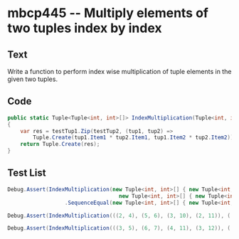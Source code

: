 # mbcp445 -- Multiply elements of two tuples index by index

## Text

Write a function to perform index wise multiplication of tuple elements in the given two tuples.

## Code

```csharp
public static Tuple<Tuple<int, int>[]> IndexMultiplication(Tuple<int, int>[] testTup1, Tuple<int, int>[] testTup2)
{
    var res = testTup1.Zip(testTup2, (tup1, tup2) => 
        Tuple.Create(tup1.Item1 * tup2.Item1, tup1.Item2 * tup2.Item2)).ToArray();
    return Tuple.Create(res);
}
```

## Test List

```csharp
Debug.Assert(IndexMultiplication(new Tuple<int, int>[] { new Tuple<int, int>(1, 3), new Tuple<int, int>(4, 5), new Tuple<int, int>(2, 9), new Tuple<int, int>(1, 10) }, 
                                   new Tuple<int, int>[] { new Tuple<int, int>(6, 7), new Tuple<int, int>(3, 9), new Tuple<int, int>(1, 1), new Tuple<int, int>(7, 3) }) 
                  .SequenceEqual(new Tuple<int, int>[] { new Tuple<int, int>(6, 21), new Tuple<int, int>(12, 45), new Tuple<int, int>(2, 9), new Tuple<int, int>(7, 30) }));
```

```csharp
Debug.Assert(IndexMultiplication(((2, 4), (5, 6), (3, 10), (2, 11)), ((7, 8), (4, 10), (2, 2), (8, 4))) == ((14, 32), (20, 60), (6, 20), (16, 44)));
```

```csharp
Debug.Assert(IndexMultiplication(((3, 5), (6, 7), (4, 11), (3, 12)), ((8, 9), (5, 11), (3, 3), (9, 5))) == ((24, 45), (30, 77), (12, 33), (27, 60)));
```
